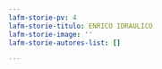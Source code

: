 ```yaml
---
lafm-storie-pv: 4
lafm-storie-titulo: ENRICO IDRAULICO
lafm-storie-image: ''
lafm-storie-autores-list: []

---
```

